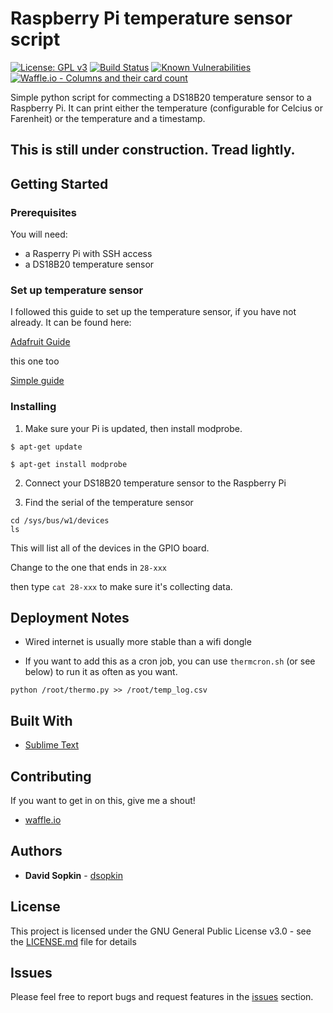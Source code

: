 # Raspberry Pi temperature sensor script 
[![License: GPL v3](https://img.shields.io/badge/License-GPL%20v3-blue.svg)](https://www.gnu.org/licenses/gpl-3.0) [![Build Status](https://travis-ci.org/dsopkin/raspi_temp.svg?branch=master)](https://travis-ci.org/boennemann/badges) [![Known Vulnerabilities](https://snyk.io/test/github/dsopkin/raspi_temp/badge.svg)](https://snyk.io/test/github/dsopkin/raspi_temp) [![Waffle.io - Columns and their card count](https://badge.waffle.io/dsopkin/raspi_temp.svg?columns=To%20Do,In%20Progress,Done)](https://waffle.io/dsopkin/raspi_temp)

Simple python script for commecting a DS18B20 temperature sensor to a Raspberry Pi. 
It can print either the temperature (configurable for Celcius or Farenheit) or the temperature and a timestamp.


## This is still under construction. Tread lightly.



## Getting Started


### Prerequisites

You will need:   
* a Rasperry Pi with SSH access
* a DS18B20 temperature sensor

### Set up temperature sensor

I followed this guide to set up the temperature sensor, if you have not already. It can be found here: 
		
[Adafruit Guide](http://www.danielhansen.net/2013/03/raspberry-pi-temperature-logging-using.html)

this one too

[Simple guide](http://www.danielhansen.net/2013/03/raspberry-pi-temperature-logging-using.html)

### Installing

1. Make sure your Pi is updated, then install modprobe.

```
$ apt-get update 

$ apt-get install modprobe
```

2. Connect your DS18B20 temperature sensor to the Raspberry Pi

3. Find the serial of the temperature sensor
```
cd /sys/bus/w1/devices
ls
```

This will list all of the devices in the GPIO board. 

Change to the one that ends in ```28-xxx```

then type ```cat 28-xxx``` to make sure it's collecting data.



## Deployment Notes

- Wired internet is usually more stable than a wifi dongle

- If you want to add this as a cron job, you can use ```thermcron.sh``` (or see below) to run it as often as you want.


```
python /root/thermo.py >> /root/temp_log.csv
```

## Built With
* [Sublime Text](https://www.sublimetext.com/)

## Contributing

If you want to get in on this, give me a shout!

* [waffle.io](https://waffle.io/dsopkin/raspi_temp)

## Authors

* **David Sopkin**  - [dsopkin](https://github.com/dsopkin/)

## License

This project is licensed under the GNU General Public License v3.0 - see the [LICENSE.md](LICENSE.md) file for details


## Issues

Please feel free to report bugs and request features in the [issues](https://github.com/dsopkin/raspi_temp/issues) section.

